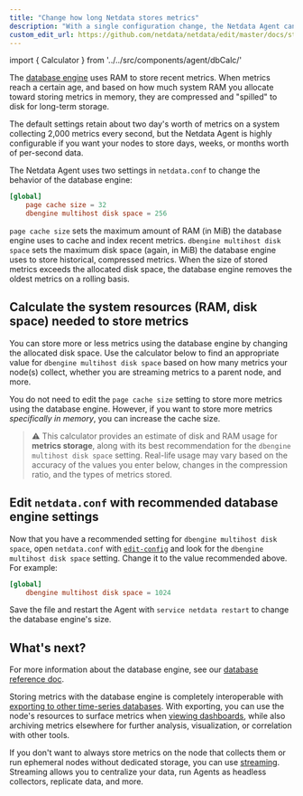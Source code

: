 ```yaml
---
title: "Change how long Netdata stores metrics"
description: "With a single configuration change, the Netdata Agent can store days, weeks, or months of metrics at its famous per-second granularity."
custom_edit_url: https://github.com/netdata/netdata/edit/master/docs/store/change-metrics-storage.md
---
```




import { Calculator } from '../../src/components/agent/dbCalc/'

The [database engine](/docs/agent/database/engine) uses RAM to store recent metrics. When metrics reach a certain age,
and based on how much system RAM you allocate toward storing metrics in memory, they are compressed and "spilled" to
disk for long-term storage.

The default settings retain about two day's worth of metrics on a system collecting 2,000 metrics every second, but the
Netdata Agent is highly configurable if you want your nodes to store days, weeks, or months worth of per-second data.

The Netdata Agent uses two settings in `netdata.conf` to change the behavior of the database engine:

```conf
[global]
    page cache size = 32
    dbengine multihost disk space = 256
```

`page cache size` sets the maximum amount of RAM (in MiB) the database engine uses to cache and index recent metrics.
`dbengine multihost disk space` sets the maximum disk space (again, in MiB) the database engine uses to store
historical, compressed metrics. When the size of stored metrics exceeds the allocated disk space, the database engine
removes the oldest metrics on a rolling basis.

## Calculate the system resources (RAM, disk space) needed to store metrics

You can store more or less metrics using the database engine by changing the allocated disk space. Use the calculator
below to find an appropriate value for `dbengine multihost disk space` based on how many metrics your node(s) collect,
whether you are streaming metrics to a parent node, and more.

You do not need to edit the `page cache size` setting to store more metrics using the database engine. However, if you
want to store more metrics _specifically in memory_, you can increase the cache size.

> ⚠️ This calculator provides an estimate of disk and RAM usage for **metrics storage**, along with its best
> recommendation for the `dbengine multihost disk space` setting. Real-life usage may vary based on the accuracy of the
> values you enter below, changes in the compression ratio, and the types of metrics stored.

<Calculator />

## Edit `netdata.conf` with recommended database engine settings

Now that you have a recommended setting for `dbengine multihost disk space`, open `netdata.conf` with
[`edit-config`](/docs/configure/nodes#use-edit-config-to-edit-netdataconf) and look for the `dbengine multihost disk
space` setting. Change it to the value recommended above. For example:

```conf
[global]
    dbengine multihost disk space = 1024
```

Save the file and restart the Agent with `service netdata restart` to change the database engine's size.

## What's next?

For more information about the database engine, see our [database reference doc](/docs/agent/database/engine).

Storing metrics with the database engine is completely interoperable with [exporting to other time-series
databases](/docs/export/integrate-exporting). With exporting, you can use the node's resources to surface metrics
when [viewing dashboards](/docs/visualize/interact-dashboards-charts), while also archiving metrics elsewhere for
further analysis, visualization, or correlation with other tools. 

If you don't want to always store metrics on the node that collects them or run ephemeral nodes without dedicated
storage, you can use [streaming](/docs/agent/stream). Streaming allows you to centralize your data, run Agents as
headless collectors, replicate data, and more.


